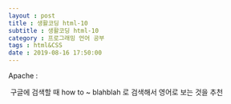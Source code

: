 ```yaml
---
layout : post
title : 생활코딩 html-10
subtitle : 생활코딩 html-10
category : 프로그래밍 언어 공부
tags : html&CSS
date : 2019-08-16 17:50:00
---
```


Apache  :

​
구글에 검색할 때 how to ~ blahblah 로 검색해서 영어로 보는 것을 추천 
